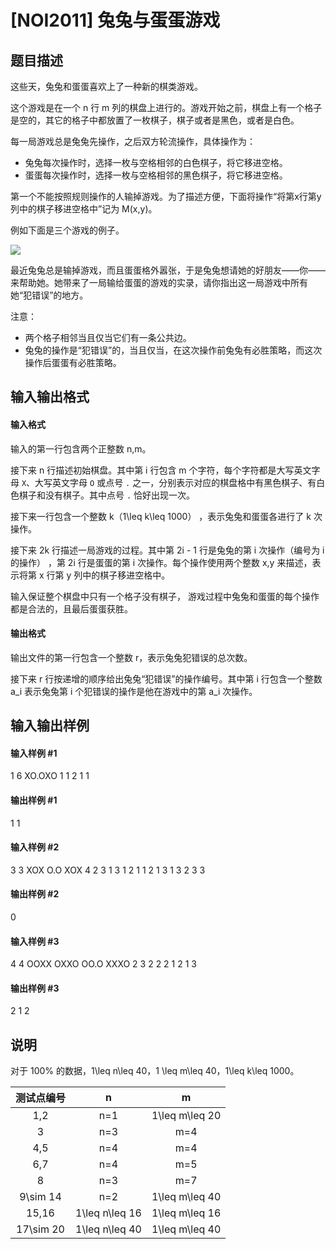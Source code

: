 
# [NOI2011] 兔兔与蛋蛋游戏
## 题目描述
这些天，兔兔和蛋蛋喜欢上了一种新的棋类游戏。

这个游戏是在一个 n 行 m 列的棋盘上进行的。游戏开始之前，棋盘上有一个格子是空的，其它的格子中都放置了一枚棋子，棋子或者是黑色，或者是白色。

每一局游戏总是兔兔先操作，之后双方轮流操作，具体操作为：

* 兔兔每次操作时，选择一枚与空格相邻的白色棋子，将它移进空格。
* 蛋蛋每次操作时，选择一枚与空格相邻的黑色棋子，将它移进空格。

第一个不能按照规则操作的人输掉游戏。为了描述方便，下面将操作“将第x行第y列中的棋子移进空格中”记为 M(x,y)。

例如下面是三个游戏的例子。

 ![](https://cdn.luogu.com.cn/upload/pic/2606.png) 

最近兔兔总是输掉游戏，而且蛋蛋格外嚣张，于是兔兔想请她的好朋友——你——来帮助她。她带来了一局输给蛋蛋的游戏的实录，请你指出这一局游戏中所有她“犯错误”的地方。

注意：

* 两个格子相邻当且仅当它们有一条公共边。
* 兔兔的操作是“犯错误”的，当且仅当，在这次操作前兔兔有必胜策略，而这次操作后蛋蛋有必胜策略。

## 输入输出格式
#### 输入格式

输入的第一行包含两个正整数 n,m。

接下来 n 行描述初始棋盘。其中第 i 行包含 m 个字符，每个字符都是大写英文字母 `X`、大写英文字母 `O` 或点号 `.` 之一，分别表示对应的棋盘格中有黑色棋子、有白色棋子和没有棋子。其中点号 `.` 恰好出现一次。

接下来一行包含一个整数 k（1\leq k\leq 1000） ，表示兔兔和蛋蛋各进行了 k 次操作。

接下来 2k 行描述一局游戏的过程。其中第 2i - 1 行是兔兔的第 i 次操作（编号为 i 的操作） ，第 2i 行是蛋蛋的第 i 次操作。每个操作使用两个整数 x,y 来描述，表示将第 x 行第 y 列中的棋子移进空格中。

输入保证整个棋盘中只有一个格子没有棋子， 游戏过程中兔兔和蛋蛋的每个操作都是合法的，且最后蛋蛋获胜。

#### 输出格式

输出文件的第一行包含一个整数 r，表示兔兔犯错误的总次数。

接下来 r 行按递增的顺序给出兔兔“犯错误”的操作编号。其中第 i 行包含一个整数 a_i 表示兔兔第 i 个犯错误的操作是他在游戏中的第 a_i 次操作。


## 输入输出样例
#### 输入样例 #1
1 6 
XO.OXO 
1 
1 2 
1 1 
#### 输出样例 #1
1
1
#### 输入样例 #2
3 3 
XOX 
O.O 
XOX 
4 
2 3 
1 3 
1 2 
1 1 
2 1 
3 1 
3 2 
3 3 
#### 输出样例 #2
0
#### 输入样例 #3
4 4 
OOXX 
OXXO 
OO.O 
XXXO 
2 
3 2 
2 2 
1 2 
1 3 
#### 输出样例 #3
2
1
2
## 说明
对于 100\% 的数据，1\leq n\leq 40，1 \leq m\leq 40，1\leq k\leq 1000。

|测试点编号|n|m|
|:-:|:-:|:-:|
|1,2|n=1|1\leq m\leq 20|
|3|n=3|m=4|
|4,5|n=4|m=4|
|6,7|n=4|m=5|
|8|n=3|m=7|
|9\sim 14|n=2|1\leq m\leq 40|
|15,16|1\leq n\leq 16|1\leq m\leq 16|
|17\sim 20|1\leq n\leq 40|1\leq m\leq 40|

